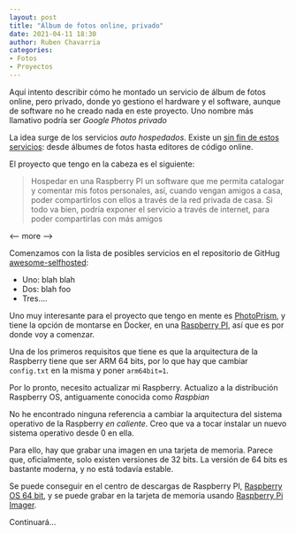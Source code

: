 ```yaml
---
layout: post
title: "Álbum de fotos online, privado"
date: 2021-04-11 18:30
author: Ruben Chavarria
categories:
- Fotos
- Proyectos
---
```


Aquí intento describir cómo he montado un servicio de álbum de fotos online, pero privado,
donde yo gestiono el hardware y el software, aunque de software no he creado nada en este proyecto.
Uno nombre más llamativo podría ser *Google Photos privado*

La idea surge de los servicios *auto hospedados*. Existe un [sin fin de estos servicios][1]: desde
álbumes de fotos hasta editores de código online.

El proyecto que tengo en la cabeza es el siguiente:

> Hospedar en una Raspberry PI un software que me permita catalogar y comentar mis fotos personales,
> así, cuando vengan amigos a casa, poder compartirlos con ellos a través de la red privada de casa.
> Si todo va bien, podría exponer el servicio a través de internet, para poder compartirlas con más
> amigos

<-- more -->

Comenzamos con la lista de posibles servicios en el repositorio de GitHug [awesome-selfhosted][1]:

- Uno: blah blah
- Dos: blah foo
- Tres....

Uno muy interesante para el proyecto que tengo en mente es [PhotoPrism][2], y tiene la opción de
montarse en Docker, en una [Raspberry PI][3], así que es por donde voy a comenzar.

Una de los primeros requisitos que tiene es que la arquitectura de la Raspberry tiene que ser
ARM 64 bits, por lo que hay que cambiar `config.txt` en la misma y poner `arm64bit=1`.

Por lo pronto, necesito actualizar mi Raspberry. Actualizo a la distribución Raspberry OS,
antiguamente conocida como *Raspbian*

No he encontrado ninguna referencia a cambiar la arquitectura del sistema operativo
de la Raspberry *en caliente*. Creo que va a tocar instalar un nuevo sistema
operativo desde 0 en ella.

Para ello, hay que grabar una imagen en una tarjeta de memoria. Parece que,
oficialmente, solo existen versiones de 32 bits. La versión de 64 bits es bastante
moderna, y no está todavía estable.

Se puede conseguir en el centro de descargas de Raspberry PI,
[Raspberry OS 64 bit][4], y se puede grabar en la tarjeta de memoria usando
[Raspberry Pi Imager][5].

Continuará...

[1]: https://github.com/awesome-selfhosted/awesome-selfhosted
[2]: https://docs.photoprism.org/
[3]: https://docs.photoprism.org/getting-started/raspberry-pi/
[4]: https://downloads.raspberrypi.org/raspios_arm64/images/raspios_arm64-2021-04-09/2021-03-04-raspios-buster-arm64.zip
[5]: https://www.raspberrypi.org/software/
